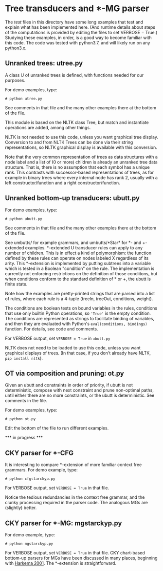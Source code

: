 # Tree transducers and *-MG parser

The *test* files in this directory have some long examples that test and
explain what has been implemented here.  (And runtime details about
steps of the computations is provided by editing the files to set
VERBOSE = True.)  Studying these examples, in order, is a good way to
become familiar with this code.  The code was tested with python3.7,
and will likely run on any python3.x.

## Unranked trees: utree.py

A class U of unranked trees is defined, with functions needed for our purposes.

For demo examples, type:

```
# python utree.py
```

See comments in that file and the many other examples there at the bottom of the file.

This module is based on the NLTK class Tree, but
match and instantiate operations are added, among other things.

NLTK is not needed to use this code, unless you want graphical tree
display. Conversion to and from NLTK Trees can be done via their
string representations, so NLTK graphical display is available with
this conversion.

Note that the very common representation of trees as data structures
with a node label and a list of (0 or more) children is already an
unranked tree data structure. That is, there is no assumption that
each symbol has a unique rank.  This contrasts with successor-based
representations of trees, as for example in binary trees where every
internal node has rank 2, usually with a left constructor/function and
a right constructor/function.

## Unranked bottom-up transducers: ubutt.py

For demo examples, type:

```
# python ubutt.py
```

See comments in that file and the many other examples there at the bottom of the file.

See umbutts/ for example grammars, and umbutts/\*Star\* for *- and +- extended examples.
\*-extended U transducer rules can apply to any number of children.
This is in effect a kind of polymorphism: the function defined by
these rules can operate on nodes labeled X regardless of its
arity. This *-extension is implemented by putting subtrees into a
variable which is tested in a Boolean "condition" on the rule. The
implementation is currently not enforcing restrictions on the
definition of those condiitons, but when conditions conform to the
standard definition of * or +, the ubutt is finite state.

Note how the examples are pretty-printed strings that are parsed into a list of
rules, where each rule is a 4-tuple (treeIn, treeOut, conditions, weight).

The conditions are boolean tests on bound variables in the rules,
conditions that use only builtin Python operations, so ``'True'`` is
the empty condition. The conditions are represented as strings to
facilitate binding of variables, and then they are evaluated with
Python's `eval(conditions, bindings)` function.  For details, see code
and comments.

For VERBOSE output, set ``VERBOSE = True`` in ``ubutt.py``

NLTK does not need to be loaded to use this code, unless you want
graphical displays of trees. (In that case, if you don't already have
NLTK, ``pip install nltk``).

## OT via composition and pruning: ot.py

Given an ubutt and constraints in order of priority, if ubutt is not
deterministic, compose with next constraint and prune non-optimal
paths, until either there are no more constraints, or the ubutt is
deterministic. See comments in the file.

For demo examples, type:

```
# python ot.py
```

Edit the bottom of the file to run different examples.

*** in progress ***

## CKY parser for *-CFG

It is interesting to compare *-extension of more familiar context free
grammars. For demo example, type:

```
# python cfgstarckyp.py
```
For VERBOSE output, set ``VERBOSE = True`` in that file.

Notice the tedious redundancies in the context free grammar, and the
clunky processing required in the parser code. The analogous MGs are
(slightly) better.

## CKY parser for *-MG: mgstarckyp.py

For demo example, type:

```
# python mgstarckyp.py
```

For VERBOSE output, set ``VERBOSE = True`` in that file. CKY
chart-based bottom-up parsers for MGs have been discussed in many
places, beginning with
[Harkema 2001](https://linguistics.ucla.edu/people/stabler/paris12/Harkema01.pdf).
The *-extension is straightforward.
